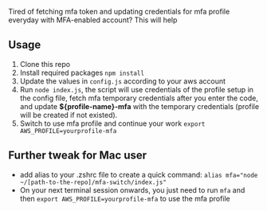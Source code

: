 Tired of fetching mfa token and updating credentials for mfa profile everyday with MFA-enabled account? This will help

## Usage

1. Clone this repo
2. Install required packages `npm install`
3. Update the values in `config.js` according to your aws account
4. Run `node index.js`, the script will use credentials of the profile setup in the config file, fetch mfa temporary credentials after you enter the code, and update **${profile-name}-mfa** with the temporary credentials (profile will be created if not existed).
5. Switch to use mfa profile and continue your work `export AWS_PROFILE=yourprofile-mfa`

## Further tweak for Mac user

- add alias to your .zshrc file to create a quick command:
  `alias mfa="node ~/[path-to-the-repo]/mfa-switch/index.js"`
- On your next terminal session onwards, you just need to run `mfa` and then `export AWS_PROFILE=yourprofile-mfa` to use the mfa profile
